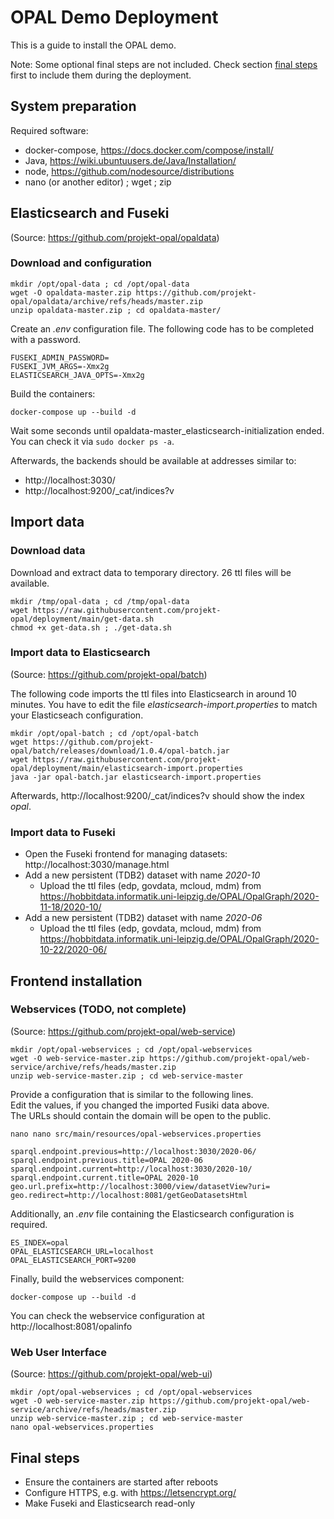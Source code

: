 # OPAL Demo Deployment

This is a guide to install the OPAL demo.

Note: Some optional final steps are not included.
Check section [final steps](#final-steps) first to include them during the deployment.



## System preparation

Required software:

- docker-compose, https://docs.docker.com/compose/install/
- Java, https://wiki.ubuntuusers.de/Java/Installation/
- node, https://github.com/nodesource/distributions
- nano (or another editor) ; wget ; zip



## Elasticsearch and Fuseki

(Source: https://github.com/projekt-opal/opaldata)

### Download and configuration

```shell
mkdir /opt/opal-data ; cd /opt/opal-data
wget -O opaldata-master.zip https://github.com/projekt-opal/opaldata/archive/refs/heads/master.zip
unzip opaldata-master.zip ; cd opaldata-master/
```

Create an *.env* configuration file.
The following code has to be completed with a password.

```properties
FUSEKI_ADMIN_PASSWORD=
FUSEKI_JVM_ARGS=-Xmx2g
ELASTICSEARCH_JAVA_OPTS=-Xmx2g
```

Build the containers:

```shell
docker-compose up --build -d
```

Wait some seconds until opaldata-master_elasticsearch-initialization ended.  
You can check it via `sudo docker ps -a`.

Afterwards, the backends should be available at addresses similar to:

- http://localhost:3030/
- http://localhost:9200/_cat/indices?v



## Import data

### Download data

Download and extract data to temporary directory.
26 ttl files will be available.

```shell
mkdir /tmp/opal-data ; cd /tmp/opal-data
wget https://raw.githubusercontent.com/projekt-opal/deployment/main/get-data.sh
chmod +x get-data.sh ; ./get-data.sh
```

### Import data to Elasticsearch

(Source: https://github.com/projekt-opal/batch)

The following code imports the ttl files into Elasticsearch in around 10 minutes.
You have to edit the file *elasticsearch-import.properties* to match your Elasticseach configuration.

```shell
mkdir /opt/opal-batch ; cd /opt/opal-batch
wget https://github.com/projekt-opal/batch/releases/download/1.0.4/opal-batch.jar
wget https://raw.githubusercontent.com/projekt-opal/deployment/main/elasticsearch-import.properties
java -jar opal-batch.jar elasticsearch-import.properties
```

Afterwards, http://localhost:9200/_cat/indices?v should show the index *opal*.

### Import data to Fuseki

- Open the Fuseki frontend for managing datasets: http://localhost:3030/manage.html
- Add a new persistent (TDB2) dataset with name *2020-10*
    - Upload the ttl files (edp, govdata, mcloud, mdm) from  
      https://hobbitdata.informatik.uni-leipzig.de/OPAL/OpalGraph/2020-11-18/2020-10/
- Add a new persistent (TDB2) dataset with name *2020-06*
    - Upload the ttl files (edp, govdata, mcloud, mdm) from  
      https://hobbitdata.informatik.uni-leipzig.de/OPAL/OpalGraph/2020-10-22/2020-06/



## Frontend installation

### Webservices (TODO, not complete)

(Source: https://github.com/projekt-opal/web-service)

```shell
mkdir /opt/opal-webservices ; cd /opt/opal-webservices
wget -O web-service-master.zip https://github.com/projekt-opal/web-service/archive/refs/heads/master.zip
unzip web-service-master.zip ; cd web-service-master
```

Provide a configuration that is similar to the following lines.  
Edit the values, if you changed the imported Fusiki data above.  
The URLs should contain the domain will be open to the public.

```shell
nano nano src/main/resources/opal-webservices.properties
```

```properties
sparql.endpoint.previous=http://localhost:3030/2020-06/
sparql.endpoint.previous.title=OPAL 2020-06
sparql.endpoint.current=http://localhost:3030/2020-10/
sparql.endpoint.current.title=OPAL 2020-10
geo.url.prefix=http://localhost:3000/view/datasetView?uri=
geo.redirect=http://localhost:8081/getGeoDatasetsHtml
```

Additionally, an *.env* file containing the Elasticsearch configuration is required.

```
ES_INDEX=opal
OPAL_ELASTICSEARCH_URL=localhost
OPAL_ELASTICSEARCH_PORT=9200
```

Finally, build the webservices component:

```shell
docker-compose up --build -d
```

You can check the webservice configuration at http://localhost:8081/opalinfo



### Web User Interface

(Source: https://github.com/projekt-opal/web-ui)

```shell
mkdir /opt/opal-webservices ; cd /opt/opal-webservices
wget -O web-service-master.zip https://github.com/projekt-opal/web-service/archive/refs/heads/master.zip
unzip web-service-master.zip ; cd web-service-master
nano opal-webservices.properties
```



## Final steps

- Ensure the containers are started after reboots
- Configure HTTPS, e.g. with https://letsencrypt.org/
- Make Fuseki and Elasticsearch read-only